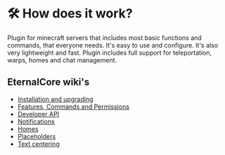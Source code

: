 # 🛠️ How does it work?

Plugin for minecraft servers that includes most basic functions and commands, that everyone needs. It's easy to use and configure. It's also very lightweight and fast.
Plugin includes full support for teleportation, warps, homes and chat management.

## EternalCore wiki's
* [Installation and upgrading](installation.md)
* [Features, Commands and Permissions](features.md)
* [Developer API](using-API.md)
* [Notifications](notifications.md)
* [Homes](homes.md)
* [Placeholders](placeholders.md)
* [Text centering](center.md)
